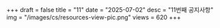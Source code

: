 +++
draft = false
title = "11"
date = "2025-07-02"
desc = "11번째 공지사항"
img = "/images/cs/resources-view-pic.png"
views = 620
+++
